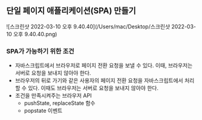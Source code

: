 ## 단일 페이지 애플리케이션(SPA) 만들기



![스크린샷 2022-03-10 오후 9.40.40](/Users/mac/Desktop/스크린샷 2022-03-10 오후 9.40.40.png)



### SPA가 가능하기 위한 조건

- 자바스크립트에서 브라우저로 페이지 전환 요청을 보낼 수 있다. 이때, 브라우저는 서버로 요청을 보내지 않아야 한다.
- 브라우저의 뒤로 가기와 같은 사용자의 페이지 전환 요청을 자바스크립트에서 처리할 수 있다. 이때도 브라우저는 서버로 요청을 보내지 않아야 한다.
- 조건을 만족시켜주는 브라우저 API
  - pushState, replaceState 함수
  - popstate 이벤트